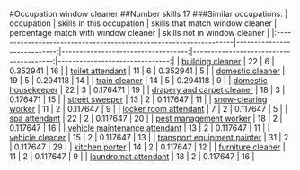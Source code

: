#Occupation window cleaner
##Number skills 17
###Similar occupations:
| occupation                                                        |   skills in this occupation |   skills that match window cleaner |   percentage match with window cleaner |   skills not in window cleaner |
|:------------------------------------------------------------------|----------------------------:|-----------------------------------:|---------------------------------------:|-------------------------------:|
| [building cleaner](building_cleaner.md)                           |                          22 |                                  6 |                               0.352941 |                             16 |
| [toilet attendant](toilet_attendant.md)                           |                          11 |                                  6 |                               0.352941 |                              5 |
| [domestic cleaner](domestic_cleaner.md)                           |                          19 |                                  5 |                               0.294118 |                             14 |
| [train cleaner](train_cleaner.md)                                 |                          14 |                                  5 |                               0.294118 |                              9 |
| [domestic housekeeper](domestic_housekeeper.md)                   |                          22 |                                  3 |                               0.176471 |                             19 |
| [drapery and carpet cleaner](drapery_and_carpet_cleaner.md)       |                          18 |                                  3 |                               0.176471 |                             15 |
| [street sweeper](street_sweeper.md)                               |                          13 |                                  2 |                               0.117647 |                             11 |
| [snow-clearing worker](snow-clearing_worker.md)                   |                          11 |                                  2 |                               0.117647 |                              9 |
| [locker room attendant](locker_room_attendant.md)                 |                           7 |                                  2 |                               0.117647 |                              5 |
| [spa attendant](spa_attendant.md)                                 |                          22 |                                  2 |                               0.117647 |                             20 |
| [pest management worker](pest_management_worker.md)               |                          18 |                                  2 |                               0.117647 |                             16 |
| [vehicle maintenance attendant](vehicle_maintenance_attendant.md) |                          13 |                                  2 |                               0.117647 |                             11 |
| [vehicle cleaner](vehicle_cleaner.md)                             |                          15 |                                  2 |                               0.117647 |                             13 |
| [transport equipment painter](transport_equipment_painter.md)     |                          31 |                                  2 |                               0.117647 |                             29 |
| [kitchen porter](kitchen_porter.md)                               |                          14 |                                  2 |                               0.117647 |                             12 |
| [furniture cleaner](furniture_cleaner.md)                         |                          11 |                                  2 |                               0.117647 |                              9 |
| [laundromat attendant](laundromat_attendant.md)                   |                          18 |                                  2 |                               0.117647 |                             16 |
